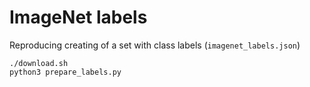 # ImageNet labels

Reproducing creating of a set with class labels (`imagenet_labels.json`)

```shell
./download.sh
python3 prepare_labels.py
```
